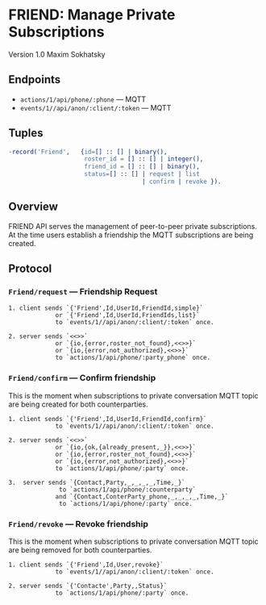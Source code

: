 FRIEND: Manage Private Subscriptions
====================================

Version 1.0 Maxim Sokhatsky

Endpoints
---------

* `actions/1/api/phone/:phone` — MQTT
* `events/1//api/anon/:client/:token` — MQTT

Tuples
------

```erlang
-record('Friend',   {id=[] :: [] | binary(),
                     roster_id = [] :: [] | integer(),
                     friend_id = [] :: [] | binary(),
                     status=[] :: [] | request | list
                                     | confirm | revoke }).
```

Overview
--------

FRIEND API serves the management of peer-to-peer private subscriptions.
At the time users establish a friendship the MQTT subscriptions are being created.

Protocol
--------

### `Friend/request` — Friendship Request

```
1. client sends `{'Friend',Id,UserId,FriendId,simple}`
             or `{'Friend',Id,UserId,FriendIds,list}`
             to `events/1//api/anon/:client/:token` once.
```

```
2. server sends `<<>>`
             or `{io,{error,roster_not_found},<<>>}`
             or `{io,{error,not_authorized},<<>>}`
             to `actions/1/api/phone/:party_phone` once.
```

### `Friend/confirm` — Confirm friendship

This is the moment when subscriptions to private
conversation MQTT topic are being created for both counterparties.

```
1. client sends `{'Friend',Id,UserId,FriendId,confirm}`
             to `events/1//api/anon/:client/:token` once.
```

```
2. server sends `<<>>`
             or `{io,{ok,{already_present,_}},<<>>}`
             or `{io,{error,roster_not_found},<<>>}`
             or `{io,{error,not_authorized},<<>>}`
             to `actions/1/api/phone/:party` once.
```

```
3.  server sends `{Contact,Party,_,_,_,_,Time,_}`
              to `actions/1/api/phone/:counterparty`
             and `{Contact,ConterParty_phone,_,_,_,_,Time,_}`
              to `actions/1/api/phone/:party` once.
```

### `Friend/revoke` — Revoke friendship

This is the moment when subscriptions to private
conversation MQTT topic are being removed for both counterparties.

```
1. client sends `{'Friend',Id,User,revoke}`
             to `events/1//api/anon/:client/:token` once.
```

```
2. server sends `{'Contacte',Party,,Status}`
             to `actions/1/api/phone/:party` once.
```
